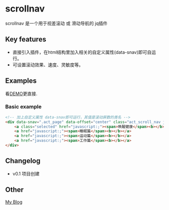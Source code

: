 # scrollnav


scrollnav 是一个用于视差滚动 或 滑动导航的 jq插件

## Key features

* 直接引入插件，在html结构里加入相关的自定义属性(data-snav)即可自运行。
* 可设置滚动效果、速度、灵敏度等。

## Examples

看[DEMO](http://oxox.io/jq/scrollnav/)更直接.

### Basic example

```html
<!-- 加上自定义属性 data-snav即可运行，其值是滚动屏数的类名 -->
<div data-snav=".act_page" data-offset="center" class="act_scroll_nav ju_scroll">
	<a class="selected" href="javascript:;"><span>唤醒健康</span><b></b></a>
	<a href="javascript:;"><span>睡眠篇</span><b></b></a>
	<a href="javascript:;"><span>运动篇</span><b></b></a>
	<a href="javascript:;"><span>工作篇</span><b></b></a>
</div>
```

## Changelog
* v0.1 项目创建

## Other
[My Blog](http://www.ghugo.com)